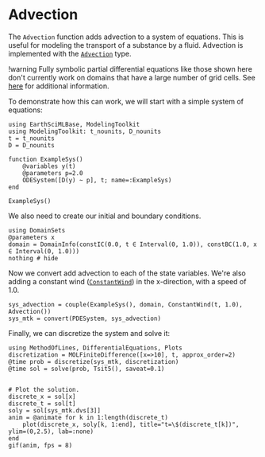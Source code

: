 # Advection

The `Advection` function adds advection to a system of equations. This is useful for modeling the transport of a substance by a fluid.
Advection is implemented with the [`Advection`](@ref) type.

!warning
    Fully symbolic partial differential equations like those shown here don't currently work on domains that have a large number of grid cells. See [here](https://docs.sciml.ai/MethodOfLines/stable/performance/) for additional information.

To demonstrate how this can work, we will start with a simple system of equations:

```@example advection
using EarthSciMLBase, ModelingToolkit
using ModelingToolkit: t_nounits, D_nounits
t = t_nounits
D = D_nounits

function ExampleSys()
    @variables y(t)
    @parameters p=2.0
    ODESystem([D(y) ~ p], t; name=:ExampleSys)
end

ExampleSys()
```

We also need to create our initial and boundary conditions.
```@example advection
using DomainSets
@parameters x
domain = DomainInfo(constIC(0.0, t ∈ Interval(0, 1.0)), constBC(1.0, x ∈ Interval(0, 1.0)))
nothing # hide
```

Now we convert add advection to each of the state variables.
We're also adding a constant wind ([`ConstantWind`](@ref)) in the x-direction, with a speed of 1.0.

```@example advection
sys_advection = couple(ExampleSys(), domain, ConstantWind(t, 1.0), Advection())
sys_mtk = convert(PDESystem, sys_advection)
```

Finally, we can discretize the system and solve it:

```@example advection
using MethodOfLines, DifferentialEquations, Plots
discretization = MOLFiniteDifference([x=>10], t, approx_order=2)
@time prob = discretize(sys_mtk, discretization)
@time sol = solve(prob, Tsit5(), saveat=0.1)


# Plot the solution.
discrete_x = sol[x]
discrete_t = sol[t]
soly = sol[sys_mtk.dvs[3]]
anim = @animate for k in 1:length(discrete_t)
    plot(discrete_x, soly[k, 1:end], title="t=\$(discrete_t[k])", ylim=(0,2.5), lab=:none)
end
gif(anim, fps = 8)
```